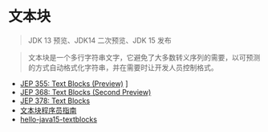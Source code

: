 # 文本块

> JDK 13 预览、JDK14 二次预览、JDK 15 发布

> 文本块是一个多行字符串文字，它避免了大多数转义序列的需要，以可预测的方式自动格式化字符串，并在需要时让开发人员控制格式。

* [JEP 355: Text Blocks (Preview)](https://openjdk.java.net/jeps/355) ]
* [JEP 368:  Text Blocks (Second Preview)](https://openjdk.java.net/jeps/368) 
* [JEP 378:  Text Blocks](https://openjdk.java.net/jeps/378)
* [文本块程序员指南](https://docs.oracle.com/en/java/javase/18/text-blocks/index.html)
* [hello-java15-textblocks](https://github.com/guoyufu-study/hello-java15-textblocks)


